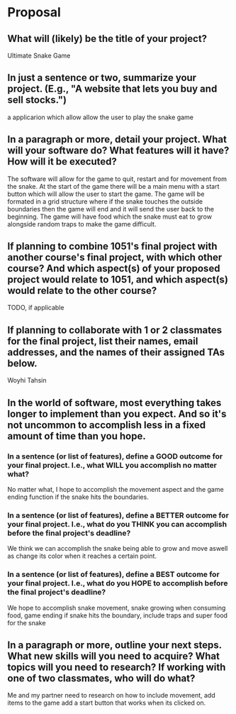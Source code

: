 # Proposal

## What will (likely) be the title of your project?

Ultimate Snake Game

## In just a sentence or two, summarize your project. (E.g., "A website that lets you buy and sell stocks.")

a applicarion which allow allow the user to play the snake game

## In a paragraph or more, detail your project. What will your software do? What features will it have? How will it be executed?

The software will allow for the game to quit, restart and for movement from the snake. At the start of the game there will be a main menu with a start button which will allow the user to start the game. The game will be formated in a grid structure where if the snake touches the outside boundaries then the game will end and it will send the user back to the beginning. The game will have food which the snake must eat to grow alongside random traps to make the game difficult.

## If planning to combine 1051's final project with another course's final project, with which other course? And which aspect(s) of your proposed project would relate to 1051, and which aspect(s) would relate to the other course?

TODO, if applicable

## If planning to collaborate with 1 or 2 classmates for the final project, list their names, email addresses, and the names of their assigned TAs below.

Woyhi Tahsin

## In the world of software, most everything takes longer to implement than you expect. And so it's not uncommon to accomplish less in a fixed amount of time than you hope.

### In a sentence (or list of features), define a GOOD outcome for your final project. I.e., what WILL you accomplish no matter what?

No matter what, I hope to accomplish the movement aspect and the game ending function if the snake hits the boundaries.

### In a sentence (or list of features), define a BETTER outcome for your final project. I.e., what do you THINK you can accomplish before the final project's deadline?

We think we can accomplish the snake being able to grow and move aswell as change its color when it reaches a certain point.

### In a sentence (or list of features), define a BEST outcome for your final project. I.e., what do you HOPE to accomplish before the final project's deadline?

We hope to accomplish snake movement, snake growing when consuming food, game ending if snake hits the boundary, include traps and super food for the snake

## In a paragraph or more, outline your next steps. What new skills will you need to acquire? What topics will you need to research? If working with one of two classmates, who will do what?

Me and my partner need to research on how to include movement, add items to the game add a start button that works when its clicked on.
